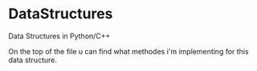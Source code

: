 # DataStructures
Data Structures in Python/C++


On the top of the file u can find what methodes i'm implementing for this data structure. 
